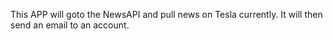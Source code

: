 This APP will goto the NewsAPI and pull news on Tesla currently. It will then send an email to an account. 
